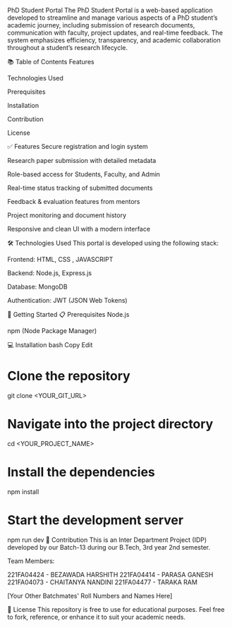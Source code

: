 PhD Student Portal
The PhD Student Portal is a web-based application developed to streamline and manage various aspects of a PhD student’s academic journey, including submission of research documents, communication with faculty, project updates, and real-time feedback. The system emphasizes efficiency, transparency, and academic collaboration throughout a student’s research lifecycle.

📚 Table of Contents
Features

Technologies Used

Prerequisites

Installation

Contribution

License

✅ Features
Secure registration and login system

Research paper submission with detailed metadata

Role-based access for Students, Faculty, and Admin

Real-time status tracking of submitted documents

Feedback & evaluation features from mentors

Project monitoring and document history

Responsive and clean UI with a modern interface

🛠 Technologies Used
This portal is developed using the following stack:

Frontend: HTML, CSS , JAVASCRIPT

Backend: Node.js, Express.js

Database: MongoDB

Authentication: JWT (JSON Web Tokens)

🚀 Getting Started
📋 Prerequisites
Node.js

npm (Node Package Manager)

💻 Installation
bash
Copy
Edit
# Clone the repository
git clone <YOUR_GIT_URL>

# Navigate into the project directory
cd <YOUR_PROJECT_NAME>

# Install the dependencies
npm install

# Start the development server
npm run dev
👥 Contribution
This is an Inter Department Project (IDP) developed by our Batch-13 during our B.Tech, 3rd year 2nd semester.

Team Members:

221FA04424 - BEZAWADA HARSHITH
221FA04414 - PARASA GANESH 
221FA04073 - CHAITANYA NANDINI 
221FA04477 - TARAKA RAM

[Your Other Batchmates' Roll Numbers and Names Here]

🪪 License
This repository is free to use for educational purposes. Feel free to fork, reference, or enhance it to suit your academic needs.
